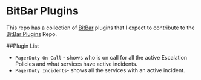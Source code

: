 # BitBar Plugins
This repo has a collection of [BitBar](https://getbitbar.com/) plugins that I expect to contribute to the [BitBar Plugins](https://github.com/matryer/bitbar-plugins) Repo.

##Plugin List
* `PagerDuty On Call` - shows who is on call for all the active Escalation Policies and what services have active incidents.
* `PagerDuty Incidents`- shows all the services with an active incident.
